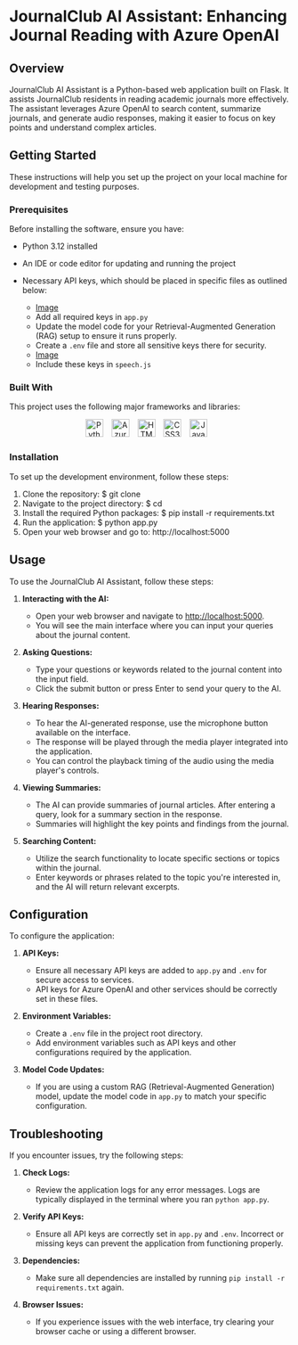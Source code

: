 # JournalClub AI Assistant: Enhancing Journal Reading with Azure OpenAI

## Overview

JournalClub AI Assistant is a Python-based web application built on Flask. It assists JournalClub residents in reading academic journals more effectively. The assistant leverages Azure OpenAI to search content, summarize journals, and generate audio responses, making it easier to focus on key points and understand complex articles.

## Getting Started

These instructions will help you set up the project on your local machine for development and testing purposes.

### Prerequisites

Before installing the software, ensure you have:

- Python 3.12 installed
- An IDE or code editor for updating and running the project
- Necessary API keys, which should be placed in specific files as outlined below:

  - [Image](https://github.com/user-attachments/assets/d3d339c2-1a99-43ea-ac09-5493f4dd313f)
  - Add all required keys in `app.py`
  - Update the model code for your Retrieval-Augmented Generation (RAG) setup to ensure it runs properly.
  - Create a `.env` file and store all sensitive keys there for security.
  - [Image](https://github.com/user-attachments/assets/66790caa-f0fe-4472-b1bb-adf8d1e2a0b7)
  - Include these keys in `speech.js`

### Built With

This project uses the following major frameworks and libraries:

<div align="center">
  <img src="https://cdn.jsdelivr.net/gh/devicons/devicon/icons/python/python-original.svg" height="32" alt="Python logo" />
  <img width="7" />
  <img src="https://cdn.jsdelivr.net/gh/devicons/devicon/icons/azure/azure-original.svg" height="32" alt="Azure logo" />
  <img width="7" />
  <img src="https://cdn.jsdelivr.net/gh/devicons/devicon/icons/html5/html5-original.svg" height="32" alt="HTML5 logo" />
  <img width="7" />
  <img src="https://cdn.jsdelivr.net/gh/devicons/devicon/icons/css3/css3-original.svg" height="32" alt="CSS3 logo" />
  <img width="7" />
  <img src="https://cdn.jsdelivr.net/gh/devicons/devicon/icons/javascript/javascript-original.svg" height="32" alt="JavaScript logo" />
  <img width="7" />
</div>

### Installation

To set up the development environment, follow these steps:

1. Clone the repository:
   $ git clone <repo-link>
2. Navigate to the project directory:
   $ cd <repo-directory>
3. Install the required Python packages:
   $ pip install -r requirements.txt
4. Run the application:
   $ python app.py
5. Open your web browser and go to: http://localhost:5000

## Usage

To use the JournalClub AI Assistant, follow these steps:

1. **Interacting with the AI:**
   - Open your web browser and navigate to [http://localhost:5000](http://localhost:5000).
   - You will see the main interface where you can input your queries about the journal content.

2. **Asking Questions:**
   - Type your questions or keywords related to the journal content into the input field.
   - Click the submit button or press Enter to send your query to the AI.

3. **Hearing Responses:**
   - To hear the AI-generated response, use the microphone button available on the interface.
   - The response will be played through the media player integrated into the application.
   - You can control the playback timing of the audio using the media player's controls.

4. **Viewing Summaries:**
   - The AI can provide summaries of journal articles. After entering a query, look for a summary section in the response.
   - Summaries will highlight the key points and findings from the journal.

5. **Searching Content:**
   - Utilize the search functionality to locate specific sections or topics within the journal.
   - Enter keywords or phrases related to the topic you're interested in, and the AI will return relevant excerpts.

## Configuration

To configure the application:

1. **API Keys:**
   - Ensure all necessary API keys are added to `app.py` and `.env` for secure access to services.
   - API keys for Azure OpenAI and other services should be correctly set in these files.

2. **Environment Variables:**
   - Create a `.env` file in the project root directory.
   - Add environment variables such as API keys and other configurations required by the application.

3. **Model Code Updates:**
   - If you are using a custom RAG (Retrieval-Augmented Generation) model, update the model code in `app.py` to match your specific configuration.

## Troubleshooting

If you encounter issues, try the following steps:

1. **Check Logs:**
   - Review the application logs for any error messages. Logs are typically displayed in the terminal where you ran `python app.py`.

2. **Verify API Keys:**
   - Ensure all API keys are correctly set in `app.py` and `.env`. Incorrect or missing keys can prevent the application from functioning properly.

3. **Dependencies:**
   - Make sure all dependencies are installed by running `pip install -r requirements.txt` again.

4. **Browser Issues:**
   - If you experience issues with the web interface, try clearing your browser cache or using a different browser.


